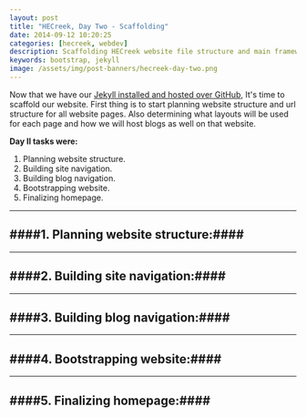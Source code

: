 ```yaml
---
layout: post
title: "HECreek, Day Two - Scaffolding"
date: 2014-09-12 10:20:25
categories: [hecreek, webdev]
description: Scaffolding HECreek website file structure and main framework using Bootstrap & Jekyll
keywords: bootstrap, jekyll
image: /assets/img/post-banners/hecreek-day-two.png
---
```

Now that we have our [Jekyll installed and hosted over GitHub][dayone], It's time to scaffold our website. First thing is to start planning website structure and url structure for all website pages. Also determining what layouts will be used for each page and how we will host blogs as well on that website.

**Day II tasks were:**

1. Planning website structure.
2. Building site navigation.
3. Building blog navigation.
4. Bootstrapping website.
5. Finalizing homepage.

---

####1. Planning website structure:####
---

---

####2. Building site navigation:####
---

---

####3. Building blog navigation:####
---

---

####4. Bootstrapping website:####
---

---

####5. Finalizing homepage:####
---


[dayone]: 	/blogs/hecreek/webdev/day-one-installation/